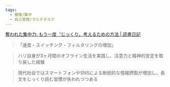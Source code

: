 ```yaml
---
tags:
  - 健康/集中
  - 自己管理/マルチタスク
---
```

[奪われた集中力: もう一度〝じっくり〟考えるための方法 | 読書日記](https://ameblo.jp/arehu1713/entry-12911953868.html)

>「速度・スイッチング・フィルタリングの増加」


>ハリ自身が3ヶ月間のオフライン生活を実践し、注意力と精神的安定を取り戻した経験

>現代社会ではスマートフォンやSNSによる断続的な情報摂取が増加し、長文をじっくり読む習慣が失われつつある

